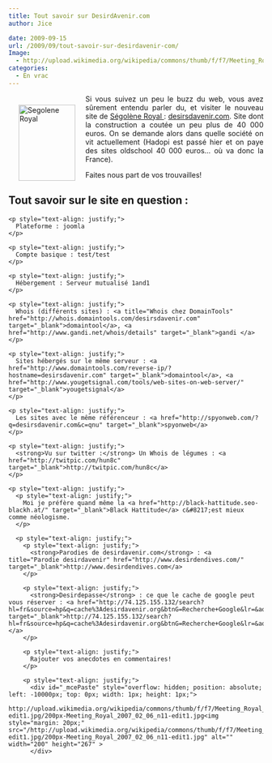 ```yaml
---
title: Tout savoir sur DesirdAvenir.com
author: Jice

date: 2009-09-15
url: /2009/09/tout-savoir-sur-desirdavenir-com/
Image:
  - http://upload.wikimedia.org/wikipedia/commons/thumb/f/f7/Meeting_Royal_2007_02_06_n11-edit1.jpg/200px-Meeting_Royal_2007_02_06_n11-edit1.jpg
categories:
  - En vrac
---
```

<p style="text-align: justify;">
  <img style="margin: 20px; float: left;" src="/http://upload.wikimedia.org/wikipedia/commons/thumb/f/f7/Meeting_Royal_2007_02_06_n11-edit1.jpg/200px-Meeting_Royal_2007_02_06_n11-edit1.jpg" alt="Segolene Royal" width="112" height="150" >Si vous suivez un peu le buzz du web, vous avez sûrement entendu parler du, et visiter le nouveau site de <a href="http://fr.wikipedia.org/wiki/Segolene_Royal" target="_blank">Ségolène Royal </a>: <a title="Désir d'Avenir" href="http://desirsdavenir.com">desirsdavenir.com</a>. Site dont la construction a coutée un peu plus de 40 000 euros. On se demande alors dans quelle société on vit actuellement (Hadopi est passé hier et on paye des sites oldschool 40 000 euros&#8230; où va donc la France).
</p>

<p style="text-align: justify;">
  <p style="text-align: justify;">
    Faites nous part de vos trouvailles!
  </p>
  
  <p style="text-align: justify;">
    <h2 style="text-align: justify;">
      Tout savoir sur le site en question :
    </h2>
    
    <p style="text-align: justify;">
      Plateforme : joomla
    </p>
    
    <p style="text-align: justify;">
      Compte basique : test/test
    </p>
    
    <p style="text-align: justify;">
      Hébergement : Serveur mutualisé 1and1
    </p>
    
    <p style="text-align: justify;">
      Whois (différents sites) : <a title="Whois chez DomainTools" href="http://whois.domaintools.com/desirsdavenir.com" target="_blank">domaintool</a>, <a href="http://www.gandi.net/whois/details" target="_blank">gandi </a>
    </p>
    
    <p style="text-align: justify;">
      Sites hébergés sur le même serveur : <a href="http://www.domaintools.com/reverse-ip/?hostname=desirsdavenir.com" target="_blank">domaintool</a>, <a href="http://www.yougetsignal.com/tools/web-sites-on-web-server/" target="_blank">yougetsignal</a>
    </p>
    
    <p style="text-align: justify;">
      Les sites avec le même référenceur : <a href="http://spyonweb.com/?q=desirsdavenir.com&c=qnu" target="_blank">spyonweb</a>
    </p>
    
    <p style="text-align: justify;">
      <strong>Vu sur twitter :</strong> Un Whois de légumes : <a href="http://twitpic.com/hun8c" target="_blank">http://twitpic.com/hun8c</a>
    </p>
    
    <p style="text-align: justify;">
      <p style="text-align: justify;">
        Moi je préfère quand même la <a href="http://black-hattitude.seo-blackh.at/" target="_blank">Black Hattitude</a> c&#8217;est mieux comme néologisme.
      </p>
      
      <p style="text-align: justify;">
        <p style="text-align: justify;">
          <strong>Parodies de desirdavenir.com</strong> : <a title="Parodie desirdavenir" href="http://www.desirdendives.com/" target="_blank">http://www.desirdendives.com</a>
        </p>
        
        <p style="text-align: justify;">
          <strong>Desirdepasse</strong> : ce que le cache de google peut vous réserver : <a href="http://74.125.155.132/search?hl=fr&source=hp&q=cache%3Adesirdavenir.org&btnG=Recherche+Google&lr=&aq=f&oq=" target="_blank">http://74.125.155.132/search?hl=fr&source=hp&q=cache%3Adesirdavenir.org&btnG=Recherche+Google&lr=&aq=f&oq=</a>
        </p>
        
        <p style="text-align: justify;">
          Rajouter vos anecdotes en commentaires!
        </p>
        
        <p style="text-align: justify;">
          <div id="_mcePaste" style="overflow: hidden; position: absolute; left: -10000px; top: 0px; width: 1px; height: 1px;">
            http://upload.wikimedia.org/wikipedia/commons/thumb/f/f7/Meeting_Royal_2007_02_06_n11-edit1.jpg/200px-Meeting_Royal_2007_02_06_n11-edit1.jpg<img style="margin: 20px;" src="/http://upload.wikimedia.org/wikipedia/commons/thumb/f/f7/Meeting_Royal_2007_02_06_n11-edit1.jpg/200px-Meeting_Royal_2007_02_06_n11-edit1.jpg" alt="" width="200" height="267" >
          </div>